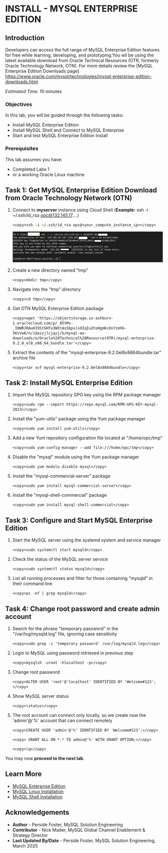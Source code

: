 # INSTALL - MYSQL ENTERPRISE EDITION

## Introduction

Developers can access the full range of MySQL Enterprise Edition features for free while learning, developing, and prototyping.You wil be using the latest available download  from Oracle Technical Resources (OTR, formerly Oracle Technology Network, OTN). For more details review the   [MySQL Enterprise Edition Downloads page] https://www.oracle.com/mysql/technologies/mysql-enterprise-edition-downloads.html

_Estimated Time:_ 10 minutes

### Objectives

In this lab, you will be guided through the following tasks:

- Install MySQL Enterprise Edition
- Install MySQL Shell and Connect to MySQL Enterprise 
- Start and test MySQL Enterprise Edition Install


### Prerequisites

This lab assumes you have:

- Completed Labs 1 
- or a working Oracle Linux machine

## Task 1: Get MySQL Enterprise Edition Download from Oracle Technology Network (OTN)

1. Connect to **myserver** instance using Cloud Shell (**Example:** ssh -i  ~/.ssh/id_rsa opc@132.145.17….)

    ```
    <copy>ssh -i ~/.ssh/id_rsa opc@<your_compute_instance_ip></copy>
    ```

    ![CONNECT](./images/ssh-login-2.png " ")

1. Create a new directory named "tmp"
    ```
    <copy>mkdir tmp</copy>
    ```
2. Navigate into the "tmp" directory
    ```
    <copy>cd tmp</copy>
    ```
3. Get  OTN MySQL Enterprise Edition package
    ```
    <copy>wget 'https://objectstorage.us-ashburn-1.oraclecloud.com/p/_85tMv-_I0WRJRAuHI9StGHfo3WXtAsSbpslsOIqIu2hsHgmKc8n7zmhk-5KvVw8/n/idazzjlcjqzj/b/mysql-ee-downloads/o/Oracle%20Technical%20Resource(OTR)/mysql-enterprise-9.2.0_el8_x86_64_bundle.tar'</copy>
    ```
4. Extract the contents of the "mysql-enterprise-9.2.0el8x8664bundle.tar" archive file
    ```
    <copy>tar xvf mysql-enterprise-9.2.0el8x8664bundle</copy>
    ```

## Task 2: Install MySQL Enterprise Edition

1. Import the MySQL repository GPG key using the RPM package manager
    ```
    <copy>sudo rpm --import https://repo.mysql.com/RPM-GPG-KEY-mysql-2023</copy>
    ```
2. Install the "yum-utils" package using the Yum package manager
    ```
    <copy>sudo yum install yum-utils</copy>
    ```
3. Add a new Yum repository configuration file located at "/home/opc/tmp"
    ```
    <copy>sudo yum-config-manager --add file:///home/opc/tmp</copy>
    ``` 
4. Disable the "mysql" module using the Yum package manager
    ```
    <copy>sudo yum module disable mysql</copy>
    ```
5. Install the "mysql-commercial-server" package
    ```
    <copy>sudo yum install mysql-commercial-server</copy>
    ```
6. Install the "mysql-shell-commercial" package
    ```
    <copy>sudo yum install mysql-shell-commercial</copy>
    ``` 

## Task 3: Configure and Start MySQL Enterprise Edition

1. Start the MySQL server using the systemd system and service manager
    ```
    <copy>sudo systemctl start mysqld</copy>
    ```
2. Check the status of the MySQL server service
    ```
    <copy>sudo systemctl status mysqld</copy>
    ```  
3. List all running processes and filter for those containing "mysqld" in their command line
    ```
    <copy>ps -ef | grep mysqld</copy>

    ``` 

## Task 4: Change root password and create admin account

1. Search for the phrase "temporary password" in the "/var/log/mysqld.log" file, ignoring case sensitivity
    ```
    <copy>sudo grep -i 'temporary password' /var/log/mysqld.log</copy>
    ```
    
2. Login to MySQL using password retrieved in previous step
    ```
    <copy>mysqlsh -uroot -hlocalhost -p</copy>
    ``` 
3. Change root password
    ```
    <copy>ALTER USER 'root'@'localhost' IDENTIFIED BY 'Welcome#123';</copy>
    ```   
4. Show MySQL server  status
    ```
    <copy>\status</copy>
    ```
5. The root account can connect only locally, so we create now the 'admin'@'%' account that can connect remotely
    ```
    <copy>CREATE USER 'admin'@'%' IDENTIFIED BY 'Welcome#123';</copy>
    ```

    ```
    <copy> GRANT ALL ON *.* TO admin@'%' WITH GRANT OPTION;</copy>
    ```

    ```
    <copy>\q</copy>
    ```


You may now **proceed to the next lab**.

## Learn More

- [MySQL Enterprise Edition](https://www.oracle.com/mysql/enterprise/)
- [MySQL Linux Installation](https://dev.mysql.com/doc/en/binary-installation.html)
- [MySQL Shell Installation](https://dev.mysql.com/doc/mysql-shell/en/mysql-shell-install.html)

## Acknowledgements

- **Author** - Perside Foster, MySQL Solution Engineering
- **Contributor** - Nick Mader, MySQL Global Channel Enablement & Strategy Director
- **Last Updated By/Date** - Perside Foster, MySQL Solution Engineering, March  2025
